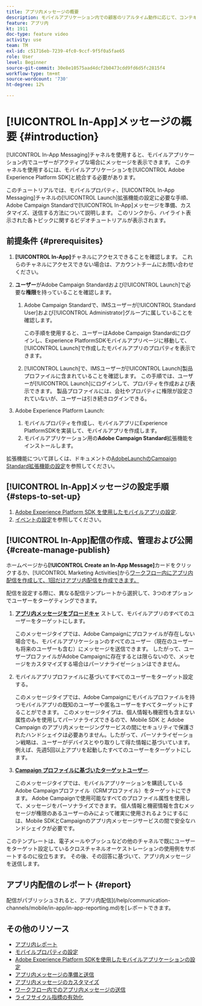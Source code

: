 ```yaml
---
title: アプリ内メッセージの概要
description: モバイルアプリケーション内での顧客のリアルタイム動作に応じて、コンテキスト上関連性の高いアプリ内メッセージをユーザーに表示する方法を説明します。
feature: アプリ内
kt: 1911
doc-type: feature video
activity: use
team: TM
exl-id: c51716eb-7239-4fc0-9ccf-9f5f0a5fae65
role: User
level: Beginner
source-git-commit: 30e8e10575aad4dcf2b0473cdd9fd6d5fc2815f4
workflow-type: tm+mt
source-wordcount: '730'
ht-degree: 12%

---
```


# [!UICONTROL In-App]メッセージの概要 {#introduction}

[!UICONTROL In-App Messaging]チャネルを使用すると、モバイルアプリケーション内でユーザーがアクティブな場合にメッセージを表示できます。 このチャネルを使用するには、モバイルアプリケーションを[!UICONTROL Adobe Experience Platform SDK]と統合する必要があります。

このチュートリアルでは、モバイルプロパティ、[!UICONTROL In-App Messaging]チャネルの[!UICONTROL Launch]拡張機能の設定に必要な手順、Adobe Campaign Standardで[!UICONTROL In-App]メッセージを準備、カスタマイズ、送信する方法について説明します。 このリンクから、ハイライト表示された各トピックに関するビデオチュートリアルが表示されます。

## 前提条件 {#prerequisites}

1. **[!UICONTROL In-App]**&#x200B;チャネルにアクセスできることを確認します。 これらのチャネルにアクセスできない場合は、アカウントチームにお問い合わせください。
1. **ユーザー**&#x200B;がAdobe Campaign Standardおよび[!UICONTROL Launch]で必要な&#x200B;**権限**&#x200B;を持っていることを確認します。

   1. Adobe Campaign Standardで、IMSユーザーが[!UICONTROL Standard User]および[!UICONTROL Administrator]グループに属していることを確認します。

      この手順を使用すると、ユーザーはAdobe Campaign Standardにログインし、Experience PlatformSDKモバイルアプリページに移動して、[!UICONTROL Launch]で作成したモバイルアプリのプロパティを表示できます。

   1. [!UICONTROL Launch]で、IMSユーザーが[!UICONTROL Launch]製品プロファイルに含まれていることを確認します。 この手順では、ユーザーが[!UICONTROL Launch]にログインして、プロパティを作成および表示できます。 製品プロファイルには、会社やプロパティに権限が設定されていないが、ユーザーは引き続きログインできる。

1. Adobe Experience Platform Launch:

   1. モバイルプロパティを作成し、モバイルアプリにExperience PlatformSDKを実装して、モバイルアプリを作成します。
   1. モバイルアプリケーション用の&#x200B;**Adobe Campaign Standard**&#x200B;拡張機能をインストールします。

拡張機能について詳しくは、ドキュメントの[AdobeLaunchのCampaign Standard拡張機能の設定](https://aep-sdks.gitbook.io/docs/using-mobile-extensions/adobe-campaign-standard)を参照してください。

## [!UICONTROL In-App]メッセージの設定手順 {#steps-to-set-up}

1. [Adobe Experience Platform SDK を使用したモバイルアプリの設定](/help/communication-channels/mobile/configure-mobile-apps-using-aep-sdk.md).
1. [イベントの設定](/help/communication-channels/mobile/in-app/configure-events.md)を参照してください。

## [!UICONTROL In-App]配信の作成、管理および公開 {#create-manage-publish}

ホームページから&#x200B;**[!UICONTROL Create an In-App Message]**&#x200B;カードをクリックするか、[!UICONTROL Marketing Activities]から[ワークフロー内にアプリ内配信を作成して、1回だけアプリ内配信を作成できます。](/help/communication-channels/mobile/in-app/in-app-activity.md)

配信を設定する際に、異なる配信テンプレートから選択して、3つのオプションでユーザーをターゲティングできます。

1. [**アプリ内メッセージをブロードキャ**](/help/communication-channels/mobile/in-app/broadcast-in-app-message.md) ストして、モバイルアプリのすべてのユーザーをターゲットにします。

   このメッセージタイプでは、Adobe Campaignにプロファイルが存在しない場合でも、モバイルアプリケーションのすべてのユーザー（現在のユーザーも将来のユーザーも含む）にメッセージを送信できます。 したがって、ユーザープロファイルがAdobe Campaignに存在するとは限らないので、メッセージをカスタマイズする場合はパーソナライゼーションはできません。

1. モバイルアプリプロファイルに基づいてすべてのユーザーをターゲット設定する。

   このメッセージタイプでは、Adobe Campaignにモバイルプロファイルを持つモバイルアプリの既知のユーザーや匿名ユーザーをすべてターゲットにすることができます。 このメッセージタイプは、個人情報も機密性も含まない属性のみを使用してパーソナライズできるので、Mobile SDK と Adobe Campaign のアプリ内メッセージングサービスの間にセキュリティで保護されたハンドシェイクは必要ありません。したがって、パーソナライゼーション戦略は、ユーザーがデバイスとやり取りして得た情報に基づいています。 例えば、先週5回以上アプリを起動したすべてのユーザーをターゲットにします。

1. [**Campaign プロファイルに基づいたターゲットユーザー**](/help/communication-channels/mobile/in-app/target-users-based-on-campaign-profile.md).

   このメッセージタイプでは、モバイルアプリケーションを購読しているAdobe Campaignプロファイル（CRMプロファイル）をターゲットにできます。 Adobe Campaignで使用可能なすべてのプロファイル属性を使用して、メッセージをパーソナライズできます。 個人情報と機密情報を含むメッセージが権限のあるユーザーのみによって確実に使用されるようにするには、Mobile SDKとCampaignのアプリ内メッセージサービスの間で安全なハンドシェイクが必要です。

このテンプレートは、電子メールやプッシュなどの他のチャネルで既にユーザーをターゲット設定しているクロスチャネルオーケストレーションの使用例をサポートするのに役立ちます。 その後、その回答に基づいて、アプリ内メッセージを送信します。

## アプリ内配信のレポート {#report}

配信がパブリッシュされると、アプリ内配信](/help/communication-channels/mobile/in-app/in-app-reporting.md)を[レポートできます。

## その他のリソース

* [アプリ内レポート](https://experienceleague.adobe.com/docs/campaign-standard/using/reporting/list-of-reports/in-app-report.html?lang=en)
* [モバイルプロパティの設定](https://aep-sdks.gitbook.io/docs/getting-started/create-a-mobile-property)
* [Adobe Experience Platform SDKを使用したモバイルアプリケーションの設定](https://experienceleague.adobe.com/docs/campaign-standard/using/administrating/configuring-channels/configuring-a-mobile-application.html?lang=en)
* [アプリ内メッセージの準備と送信](https://experienceleague.adobe.com/docs/campaign-standard/using/communication-channels/in-app-messaging/preparing-and-sending-an-in-app-message.html?lang=en)
* [アプリ内メッセージのカスタマイズ](https://experienceleague.adobe.com/docs/campaign-standard/using/communication-channels/in-app-messaging/customizing-an-in-app-message.html?lang=en)
* [ワークフロー内でのアプリ内メッセージの送信](https://experienceleague.adobe.com/docs/campaign-standard/using/managing-processes-and-data/channel-activities/in-app-delivery.html?lang=en)
* [ライフサイクル指標の有効化](https://aep-sdks.gitbook.io/docs/getting-started/initialize-the-sdk#enable-lifecycle-metrics)
